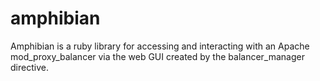 amphibian
=========

Amphibian is a ruby library for accessing and interacting with an Apache mod_proxy_balancer via the web GUI created by the balancer_manager directive.
